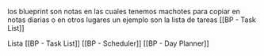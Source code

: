 los blueprint son notas en las cuales tenemos machotes para copiar en notas diarias o en otros lugares un ejemplo son la lista de tareas [[BP - Task List]]

Lista
[[BP - Task List]] 
[[BP - Scheduler]]
[[BP - Day Planner]]
